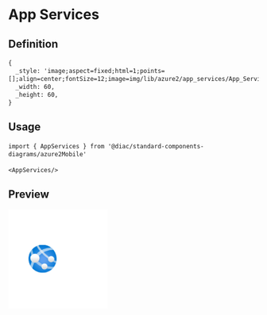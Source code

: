 # App Services

## Definition

```
{
  _style: 'image;aspect=fixed;html=1;points=[];align=center;fontSize=12;image=img/lib/azure2/app_services/App_Services.svg;strokeColor=none;',
  _width: 60,
  _height: 60,
}
```

## Usage

```
import { AppServices } from '@diac/standard-components-diagrams/azure2Mobile'

<AppServices/>
```

## Preview

<img src="./app-services.png" width="200"/>
